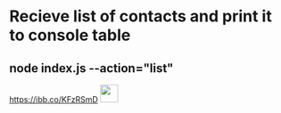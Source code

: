 <h1 align="left">Recieve list of contacts and print it to console table</h1> 
<h2>node index.js --action="list" </h2>
<a href='https://ibb.co/KFzRSmD'>https://ibb.co/KFzRSmD</a>
<img src = 'https://i.ibb.co/qkFXVxC/Screenshot-1.png' height="32" />
